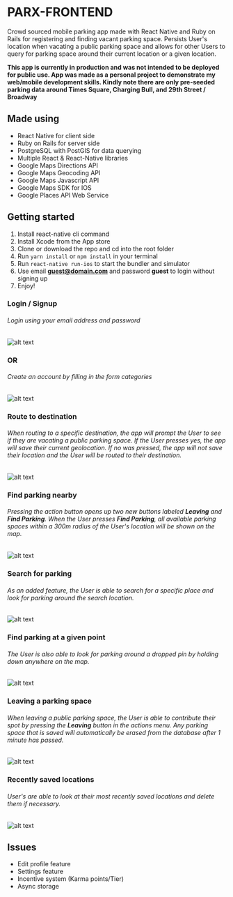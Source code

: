 # PARX-FRONTEND

Crowd sourced mobile parking app made with React Native and Ruby on Rails for registering and finding vacant parking space.
Persists User's location when vacating a public parking space and allows for other Users to query for parking space around their current location or a given location.

**This app is currently in production and was not intended to be deployed for public use. App was made as a personal project to demonstrate my web/mobile development skills. Kindly note there are only pre-seeded parking data around Times Square, Charging Bull, and 29th Street / Broadway**

## Made using
 - React Native for client side
 - Ruby on Rails for server side
 - PostgreSQL with PostGIS for data querying
 - Multiple React & React-Native libraries
 - Google Maps Directions API
 - Google Maps Geocoding API
 - Google Maps Javascript API
 - Google Maps SDK for IOS
 - Google Places API Web Service

## Getting started
1. Install react-native cli command
2. Install Xcode from the App store
3. Clone or download the repo and cd into the root folder
4. Run ```yarn install``` or ```npm install``` in your terminal
5. Run ```react-native run-ios``` to start the bundler and simulator
6. Use email **guest@domain.com** and password **guest** to login without signing up
7. Enjoy!


### Login / Signup
###### Login using your email address and password
![alt text](./assets/image/iphonelogin.gif)


### OR


###### Create an account by filling in the form categories
![alt text](./assets/image/iphonesignup.gif)



### Route to destination
###### When routing to a specific destination, the app will prompt the User to see if they are vacating a public parking space. If the User presses yes, the app will save their current geolocation. If no was pressed, the app will not save their location and the User will be routed to their destination.
![alt text](./assets/image/iphonedestination.gif)



### Find parking nearby
###### Pressing the action button opens up two new buttons labeled **Leaving** and **Find Parking**. When the User presses **Find Parking**, all available parking spaces within a 300m radius of the User's location will be shown on the map.
![alt text](./assets/image/iphonefindparking.gif)



### Search for parking
###### As an added feature, the User is able to search for a specific place and look for parking around the search location.
![alt text](./assets/image/iphonesearchparking.gif)


### Find parking at a given point
###### The User is also able to look for parking around a dropped pin by holding down anywhere on the map.
![alt text](./assets/image/iphonemarkersearch.gif)



### Leaving a parking space
###### When leaving a public parking space, the User is able to contribute their spot by pressing the **Leaving** button in the actions menu. Any parking space that is saved will automatically be erased from the database after 1 minute has passed.
![alt text](./assets/image/iphoneleavingbutton.gif)



### Recently saved locations
###### User's are able to look at their most recently saved locations and delete them if necessary.
![alt text](./assets/image/iphonerecent.gif)



## Issues
- Edit profile feature
- Settings feature
- Incentive system (Karma points/Tier)
- Async storage
